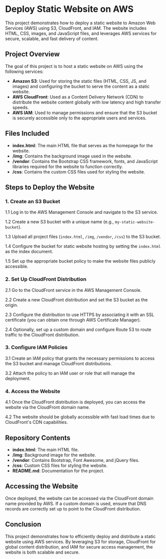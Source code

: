 # Deploy Static Website on AWS

This project demonstrates how to deploy a static website to Amazon Web Services (AWS) using S3, CloudFront, and IAM. The website includes HTML, CSS, images, and JavaScript files, and leverages AWS services for secure, scalable, and fast delivery of content.

## Project Overview

The goal of this project is to host a static website on AWS using the following services:

- **Amazon S3**: Used for storing the static files (HTML, CSS, JS, and images) and configuring the bucket to serve the content as a static website.
- **AWS CloudFront**: Used as a Content Delivery Network (CDN) to distribute the website content globally with low latency and high transfer speeds.
- **AWS IAM**: Used to manage permissions and ensure that the S3 bucket is securely accessible only to the appropriate users and services.

## Files Included

- **index.html**: The main HTML file that serves as the homepage for the website.
- **/img**: Contains the background image used in the website.
- **/vendor**: Contains the Bootstrap CSS framework, fonts, and JavaScript libraries required for the website to function correctly.
- **/css**: Contains the custom CSS files used for styling the website.

## Steps to Deploy the Website

### 1. Create an S3 Bucket

1.1 Log in to the AWS Management Console and navigate to the S3 service.

1.2 Create a new S3 bucket with a unique name (e.g., `my-static-website-bucket`).

1.3 Upload all project files (`index.html`, `/img`, `/vendor`, `/css`) to the S3 bucket.

1.4 Configure the bucket for static website hosting by setting the `index.html` as the index document.

1.5 Set up the appropriate bucket policy to make the website files publicly accessible.

### 2. Set Up CloudFront Distribution

2.1 Go to the CloudFront service in the AWS Management Console.

2.2 Create a new CloudFront distribution and set the S3 bucket as the origin.

2.3 Configure the distribution to use HTTPS by associating it with an SSL certificate (you can obtain one through AWS Certificate Manager).

2.4 Optionally, set up a custom domain and configure Route 53 to route traffic to the CloudFront distribution.

### 3. Configure IAM Policies

3.1 Create an IAM policy that grants the necessary permissions to access the S3 bucket and manage CloudFront distributions.

3.2 Attach the policy to an IAM user or role that will manage the deployment.

### 4. Access the Website

4.1 Once the CloudFront distribution is deployed, you can access the website via the CloudFront domain name.

4.2 The website should be globally accessible with fast load times due to CloudFront's CDN capabilities.

## Repository Contents

- **index.html**: The main HTML file.
- **/img**: Background image for the website.
- **/vendor**: Contains Bootstrap, Font Awesome, and jQuery files.
- **/css**: Custom CSS files for styling the website.
- **README.md**: Documentation for the project.

## Accessing the Website

Once deployed, the website can be accessed via the CloudFront domain name provided by AWS. If a custom domain is used, ensure that DNS records are correctly set up to point to the CloudFront distribution.

## Conclusion

This project demonstrates how to efficiently deploy and distribute a static website using AWS services. By leveraging S3 for storage, CloudFront for global content distribution, and IAM for secure access management, the website is both scalable and secure.

